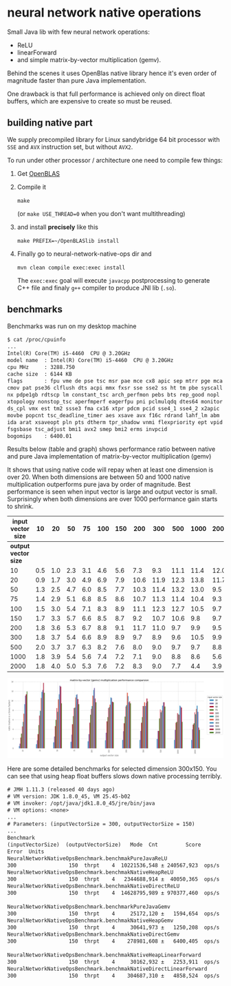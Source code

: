 # neural network native operations

Small Java lib with few neural network operations:
 - ReLU
 - linearForward
 - and simple matrix-by-vector multiplication (gemv).

Behind the scenes it uses OpenBlas native library
hence it's even order of magnitude faster than pure Java implementation.

One drawback is that full performance is achieved only on direct float buffers,
which are expensive to create so must be reused.

## building native part

We supply precompiled library for Linux sandybridge 64 bit processor
with `SSE` and `AVX` instruction set, but without `AVX2`.

To run under other processor / architecture one need to compile few things:
 1. Get [OpenBLAS](https://github.com/xianyi/OpenBLAS)
 2. Compile it

    `make`

    (or `make USE_THREAD=0` when you don't want multithreading)
 3. and install **precisely** like this

    `make PREFIX=~/OpenBLASlib install`
 4. Finally go to neural-network-native-ops dir and

    `mvn clean compile exec:exec install`

    The `exec:exec` goal will execute `javacpp` postprocessing to
    generate C++ file and finaly `g++` compiler to produce JNI lib (`.so`).

## benchmarks

Benchmarks was run on my desktop machine

```
$ cat /proc/cpuinfo
...
Intel(R) Core(TM) i5-4460  CPU @ 3.20GHz
model name	: Intel(R) Core(TM) i5-4460  CPU @ 3.20GHz
cpu MHz		: 3288.750
cache size	: 6144 KB
flags		: fpu vme de pse tsc msr pae mce cx8 apic sep mtrr pge mca cmov pat pse36 clflush dts acpi mmx fxsr sse sse2 ss ht tm pbe syscall nx pdpe1gb rdtscp lm constant_tsc arch_perfmon pebs bts rep_good nopl xtopology nonstop_tsc aperfmperf eagerfpu pni pclmulqdq dtes64 monitor ds_cpl vmx est tm2 ssse3 fma cx16 xtpr pdcm pcid sse4_1 sse4_2 x2apic movbe popcnt tsc_deadline_timer aes xsave avx f16c rdrand lahf_lm abm ida arat xsaveopt pln pts dtherm tpr_shadow vnmi flexpriority ept vpid fsgsbase tsc_adjust bmi1 avx2 smep bmi2 erms invpcid
bogomips	: 6400.01
```

Results below (table and graph) shows performance ratio between native
and pure Java implementation of matrix-by-vector multiplication (gemv)

It shows that using native code will repay when at least one dimension
is over 20. When both dimensions are between 50 and 1000 native
multiplication outperforms pure java by order of magnitude.
Best performance is seen when input vector is large and output vector is small.
Surprisingly when both dimensions are over 1000 performance gain starts to shrink.

input vector size|10|20|50|75|100|150|200|300|500|1000|2000
 ---|---|---|---|---|---|---|---|---|---|---|---
**output vector size**|||||||||||
10|0.5|1.0|2.3|3.1|4.6|5.6|7.3|9.3|11.1|11.4|12.0
20|0.9|1.7|3.0|4.9|6.9|7.9|10.6|11.9|12.3|13.8|11.7
50|1.3|2.5|4.7|6.0|8.5|7.7|10.3|11.4|13.2|13.0|9.5
75|1.4|2.9|5.1|6.8|8.5|8.6|10.7|11.3|11.4|10.4|9.3
100|1.5|3.0|5.4|7.1|8.3|8.9|11.1|12.3|12.7|10.5|9.7
150|1.7|3.3|5.7|6.6|8.5|8.7|9.2|10.7|10.6|9.8|9.7
200|1.8|3.6|5.3|6.7|8.8|9.1|11.7|11.0|9.7|9.9|9.5
300|1.8|3.7|5.4|6.6|8.9|8.9|9.7|8.9|9.6|10.5|9.9
500|2.0|3.7|3.7|6.3|8.2|7.6|8.0|9.0|9.7|9.7|8.8
1000|1.8|3.9|5.4|5.6|7.4|7.2|7.1|9.0|8.8|8.6|5.6
2000|1.8|4.0|5.0|5.3|7.6|7.2|8.3|9.0|7.7|4.4|3.9

![gemv benchmarks](https://github.com/RTBHOUSE/neural-network-native-ops/raw/master/gemv_benchmarks.png)

Here are some detailed benchmarks for selected dimension 300x150.
You can see that using heap float buffers slows down native processing terribly.

```
# JMH 1.11.3 (released 40 days ago)
# VM version: JDK 1.8.0_45, VM 25.45-b02
# VM invoker: /opt/java/jdk1.8.0_45/jre/bin/java
# VM options: <none>
...
# Parameters: (inputVectorSize = 300, outputVectorSize = 150)
...
Benchmark                                                          (inputVectorSize)  (outputVectorSize)   Mode  Cnt         Score        Error  Units
NeuralNetworkNativeOpsBenchmark.benchmakPureJavaReLU                             300                 150  thrpt    4  10221536,548 ± 240567,923  ops/s
NeuralNetworkNativeOpsBenchmark.benchmakNativeHeapReLU                           300                 150  thrpt    4   2344688,914 ±  40050,365  ops/s
NeuralNetworkNativeOpsBenchmark.benchmakNativeDirectReLU                         300                 150  thrpt    4  14628795,989 ± 970377,460  ops/s

NeuralNetworkNativeOpsBenchmark.benchmarkPureJavaGemv                            300                 150  thrpt    4     25172,120 ±   1594,654  ops/s
NeuralNetworkNativeOpsBenchmark.benchmakNativeHeapGemv                           300                 150  thrpt    4     30641,973 ±   1250,208  ops/s
NeuralNetworkNativeOpsBenchmark.benchmakNativeDirectGemv                         300                 150  thrpt    4    278981,608 ±   6400,405  ops/s

NeuralNetworkNativeOpsBenchmark.benchmakNativeHeapLinearForward                  300                 150  thrpt    4     30162,932 ±   2253,911  ops/s
NeuralNetworkNativeOpsBenchmark.benchmakNativeDirectLinearForward                300                 150  thrpt    4    304687,310 ±   4858,524  ops/s

```
